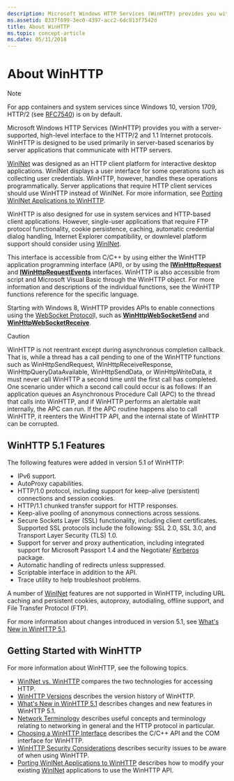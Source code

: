 ```yaml
---
description: Microsoft Windows HTTP Services (WinHTTP) provides you with a server-supported, high-level interface to the HTTP/2 and 1.1 Internet protocols.
ms.assetid: 8337f699-3ec0-4397-acc2-6dc813f7542d
title: About WinHTTP
ms.topic: concept-article
ms.date: 05/31/2018
---
```


# About WinHTTP

> [!NOTE]
> For app containers and system services since Windows 10, version 1709, HTTP/2 (see [RFC7540](https://tools.ietf.org/html/rfc7540)) is on by default.

Microsoft Windows HTTP Services (WinHTTP) provides you with a server-supported, high-level interface to the HTTP/2 and 1.1 Internet protocols. WinHTTP is designed to be used primarily in server-based scenarios by server applications that communicate with HTTP servers.

[WinINet](/windows/desktop/WinInet/portal) was designed as an HTTP client platform for interactive desktop applications. WinINet displays a user interface for some operations such as collecting user credentials. WinHTTP, however, handles these operations programmatically. Server applications that require HTTP client services should use WinHTTP instead of WinINet. For more information, see [Porting WinINet Applications to WinHTTP](porting-wininet-applications-to-winhttp.md).

WinHTTP is also designed for use in system services and HTTP-based client applications. However, single-user applications that require FTP protocol functionality, cookie persistence, caching, automatic credential dialog handling, Internet Explorer compatibility, or downlevel platform support should consider using [WinINet](/windows/desktop/WinInet/portal).

This interface is accessible from C/C++ by using either the WinHTTP application programming interface (API), or by using the [**IWinHttpRequest**](iwinhttprequest-interface.md) and [**IWinHttpRequestEvents**](iwinhttprequestevents-interface.md) interfaces. WinHTTP is also accessible from script and Microsoft Visual Basic through the WinHTTP object. For more information and descriptions of the individual functions, see the WinHTTP functions reference for the specific language.

Starting with Windows 8, WinHTTP provides APIs to enable connections using the [WebSocket Protocol](https://tools.ietf.org/html/rfc6455)l, such as [**WinHttpWebSocketSend**](/windows/desktop/api/winhttp/nf-winhttp-winhttpwebsocketsend) and [**WinHttpWebSocketReceive**](/windows/desktop/api/winhttp/nf-winhttp-winhttpwebsocketreceive).

> [!Caution]  
> WinHTTP is not reentrant except during asynchronous completion callback. That is, while a thread has a call pending to one of the WinHTTP functions such as WinHttpSendRequest, WinHttpReceiveResponse, WinHttpQueryDataAvailable, WinHttpSendData, or WinHttpWriteData, it must never call WinHTTP a second time until the first call has completed. One scenario under which a second call could occur is as follows: If an application queues an Asynchronous Procedure Call (APC) to the thread that calls into WinHTTP, and if WinHTTP performs an alertable wait internally, the APC can run. If the APC routine happens also to call WinHTTP, it reenters the WinHTTP API, and the internal state of WinHTTP can be corrupted.

## WinHTTP 5.1 Features

The following features were added in version 5.1 of WinHTTP:

-   IPv6 support.
-   AutoProxy capabilities.
-   HTTP/1.0 protocol, including support for keep-alive (persistent) connections and session cookies.
-   HTTP/1.1 chunked transfer support for HTTP responses.
-   Keep-alive pooling of anonymous connections across sessions.
-   Secure Sockets Layer (SSL) functionality, including client certificates. Supported SSL protocols include the following: SSL 2.0, SSL 3.0, and Transport Layer Security (TLS) 1.0.
-   Support for server and proxy authentication, including integrated support for Microsoft Passport 1.4 and the Negotiate/ [Kerberos](../com/kerberos-v5-protocol.md) package.
-   Automatic handling of redirects unless suppressed.
-   Scriptable interface in addition to the API.
-   Trace utility to help troubleshoot problems.

A number of [WinINet](/windows/desktop/WinInet/portal) features are not supported in WinHTTP, including URL caching and persistent cookies, autoproxy, autodialing, offline support, and File Transfer Protocol (FTP).

For more information about changes introduced in version 5.1, see [What's New in WinHTTP 5.1](what-s-new-in-winhttp-5-1.md).

## Getting Started with WinHTTP

For more information about WinHTTP, see the following topics.

* [WinINet vs. WinHTTP](/windows/desktop/wininet/wininet-vs-winhttp) compares the two technologies for accessing HTTP.
* [WinHTTP Versions](winhttp-versions.md) describes the version history of WinHTTP.
* [What's New in WinHTTP 5.1](what-s-new-in-winhttp-5-1.md) describes changes and new features in WinHTTP 5.1.
* [Network Terminology](network-terminology.md) describes useful concepts and terminology relating to networking in general and the HTTP protocol in particular.
* [Choosing a WinHTTP Interface](choosing-a-winhttp-interface.md) describes the C/C++ API and the COM interface for WinHTTP.
* [WinHTTP Security Considerations](winhttp-security-considerations.md) describes security issues to be aware of when using WinHTTP.
* [Porting WinINet Applications to WinHTTP](porting-wininet-applications-to-winhttp.md) describes how to modify your existing [WinINet](/windows/desktop/WinInet/portal) applications to use the WinHTTP API.
